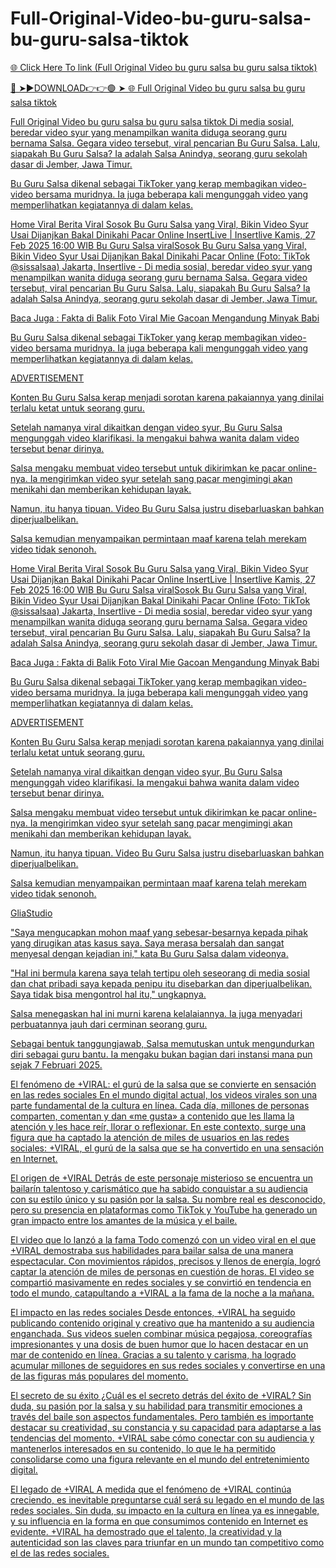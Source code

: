 # Full-Original-Video-bu-guru-salsa-bu-guru-salsa-tiktok

<a href="https://skyhighway.sbs/jthrggh"> 🌐 Click Here To link (Full Original Video bu guru salsa bu guru salsa tiktok)

🔴 ➤►DOWNLOAD👉👉🟢 ➤  <a href="https://skyhighway.sbs/jthrggh"> 🌐 Full Original Video bu guru salsa bu guru salsa tiktok


Full Original Video bu guru salsa bu guru salsa tiktok
 Di media sosial, beredar video syur yang menampilkan wanita diduga seorang guru bernama Salsa. Gegara video tersebut, viral pencarian Bu Guru Salsa.
Lalu, siapakah Bu Guru Salsa? Ia adalah Salsa Anindya, seorang guru sekolah dasar di Jember, Jawa Timur.

Bu Guru Salsa dikenal sebagai TikToker yang kerap membagikan video-video bersama muridnya. Ia juga beberapa kali mengunggah video yang memperlihatkan kegiatannya di dalam kelas.

Home Viral Berita Viral
Sosok Bu Guru Salsa yang Viral, Bikin Video Syur Usai Dijanjkan Bakal Dinikahi Pacar Online
InsertLive | Insertlive
Kamis, 27 Feb 2025 16:00 WIB
Bu Guru Salsa viralSosok Bu Guru Salsa yang Viral, Bikin Video Syur Usai Dijanjkan Bakal Dinikahi Pacar Online (Foto: TikTok @sissalsaa)
Jakarta, Insertlive - Di media sosial, beredar video syur yang menampilkan wanita diduga seorang guru bernama Salsa. Gegara video tersebut, viral pencarian Bu Guru Salsa.
Lalu, siapakah Bu Guru Salsa? Ia adalah Salsa Anindya, seorang guru sekolah dasar di Jember, Jawa Timur.

Baca Juga :
Fakta di Balik Foto Viral Mie Gacoan Mengandung Minyak Babi
 
Bu Guru Salsa dikenal sebagai TikToker yang kerap membagikan video-video bersama muridnya. Ia juga beberapa kali mengunggah video yang memperlihatkan kegiatannya di dalam kelas.

ADVERTISEMENT

Konten Bu Guru Salsa kerap menjadi sorotan karena pakaiannya yang dinilai terlalu ketat untuk seorang guru.

Setelah namanya viral dikaitkan dengan video syur, Bu Guru Salsa mengunggah video klarifikasi. Ia mengakui bahwa wanita dalam video tersebut benar dirinya.

Salsa mengaku membuat video tersebut untuk dikirimkan ke pacar online-nya. Ia mengirimkan video syur setelah sang pacar mengimingi akan menikahi dan memberikan kehidupan layak.

Namun, itu hanya tipuan. Video Bu Guru Salsa justru disebarluaskan bahkan diperjualbelikan.

Salsa kemudian menyampaikan permintaan maaf karena telah merekam video tidak senonoh.

Home Viral Berita Viral
Sosok Bu Guru Salsa yang Viral, Bikin Video Syur Usai Dijanjkan Bakal Dinikahi Pacar Online
InsertLive | Insertlive
Kamis, 27 Feb 2025 16:00 WIB
Bu Guru Salsa viralSosok Bu Guru Salsa yang Viral, Bikin Video Syur Usai Dijanjkan Bakal Dinikahi Pacar Online (Foto: TikTok @sissalsaa)
Jakarta, Insertlive - Di media sosial, beredar video syur yang menampilkan wanita diduga seorang guru bernama Salsa. Gegara video tersebut, viral pencarian Bu Guru Salsa.
Lalu, siapakah Bu Guru Salsa? Ia adalah Salsa Anindya, seorang guru sekolah dasar di Jember, Jawa Timur.

Baca Juga :
Fakta di Balik Foto Viral Mie Gacoan Mengandung Minyak Babi
 
Bu Guru Salsa dikenal sebagai TikToker yang kerap membagikan video-video bersama muridnya. Ia juga beberapa kali mengunggah video yang memperlihatkan kegiatannya di dalam kelas.

ADVERTISEMENT

Konten Bu Guru Salsa kerap menjadi sorotan karena pakaiannya yang dinilai terlalu ketat untuk seorang guru.

Setelah namanya viral dikaitkan dengan video syur, Bu Guru Salsa mengunggah video klarifikasi. Ia mengakui bahwa wanita dalam video tersebut benar dirinya.

Salsa mengaku membuat video tersebut untuk dikirimkan ke pacar online-nya. Ia mengirimkan video syur setelah sang pacar mengimingi akan menikahi dan memberikan kehidupan layak.

Namun, itu hanya tipuan. Video Bu Guru Salsa justru disebarluaskan bahkan diperjualbelikan.

Salsa kemudian menyampaikan permintaan maaf karena telah merekam video tidak senonoh.


GliaStudio

"Saya mengucapkan mohon maaf yang sebesar-besarnya kepada pihak yang dirugikan atas kasus saya. Saya merasa bersalah dan sangat menyesal dengan kejadian ini," kata Bu Guru Salsa dalam videonya.

"Hal ini bermula karena saya telah tertipu oleh seseorang di media sosial dan chat pribadi saya kepada penipu itu disebarkan dan diperjualbelikan. Saya tidak bisa mengontrol hal itu," ungkapnya.

Salsa menegaskan hal ini murni karena kelalaiannya. Ia juga menyadari perbuatannya jauh dari cerminan seorang guru.

Sebagai bentuk tanggungjawab, Salsa memutuskan untuk mengundurkan diri sebagai guru bantu. Ia mengaku bukan bagian dari instansi mana pun sejak 7 Februari 2025.

El fenómeno de +VIRAL: el gurú de la salsa que se convierte en sensación en las redes sociales
En el mundo digital actual, los videos virales son una parte fundamental de la cultura en línea. Cada día, millones de personas comparten, comentan y dan «me gusta» a contenido que les llama la atención y les hace reír, llorar o reflexionar. En este contexto, surge una figura que ha captado la atención de miles de usuarios en las redes sociales: +VIRAL, el gurú de la salsa que se ha convertido en una sensación en Internet.

El origen de +VIRAL
Detrás de este personaje misterioso se encuentra un bailarín talentoso y carismático que ha sabido conquistar a su audiencia con su estilo único y su pasión por la salsa. Su nombre real es desconocido, pero su presencia en plataformas como TikTok y YouTube ha generado un gran impacto entre los amantes de la música y el baile.


El video que lo lanzó a la fama
Todo comenzó con un video viral en el que +VIRAL demostraba sus habilidades para bailar salsa de una manera espectacular. Con movimientos rápidos, precisos y llenos de energía, logró captar la atención de miles de personas en cuestión de horas. El video se compartió masivamente en redes sociales y se convirtió en tendencia en todo el mundo, catapultando a +VIRAL a la fama de la noche a la mañana.

El impacto en las redes sociales
Desde entonces, +VIRAL ha seguido publicando contenido original y creativo que ha mantenido a su audiencia enganchada. Sus videos suelen combinar música pegajosa, coreografías impresionantes y una dosis de buen humor que lo hacen destacar en un mar de contenido en línea. Gracias a su talento y carisma, ha logrado acumular millones de seguidores en sus redes sociales y convertirse en una de las figuras más populares del momento.

El secreto de su éxito
¿Cuál es el secreto detrás del éxito de +VIRAL? Sin duda, su pasión por la salsa y su habilidad para transmitir emociones a través del baile son aspectos fundamentales. Pero también es importante destacar su creatividad, su constancia y su capacidad para adaptarse a las tendencias del momento. +VIRAL sabe cómo conectar con su audiencia y mantenerlos interesados en su contenido, lo que le ha permitido consolidarse como una figura relevante en el mundo del entretenimiento digital.

El legado de +VIRAL
A medida que el fenómeno de +VIRAL continúa creciendo, es inevitable preguntarse cuál será su legado en el mundo de las redes sociales. Sin duda, su impacto en la cultura en línea ya es innegable, y su influencia en la forma en que consumimos contenido en Internet es evidente. +VIRAL ha demostrado que el talento, la creatividad y la autenticidad son las claves para triunfar en un mundo tan competitivo como el de las redes sociales.

